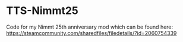 # TTS-Nimmt25
Code for my Nimmt 25th anniversary mod which can be found here: https://steamcommunity.com/sharedfiles/filedetails/?id=2060754339
